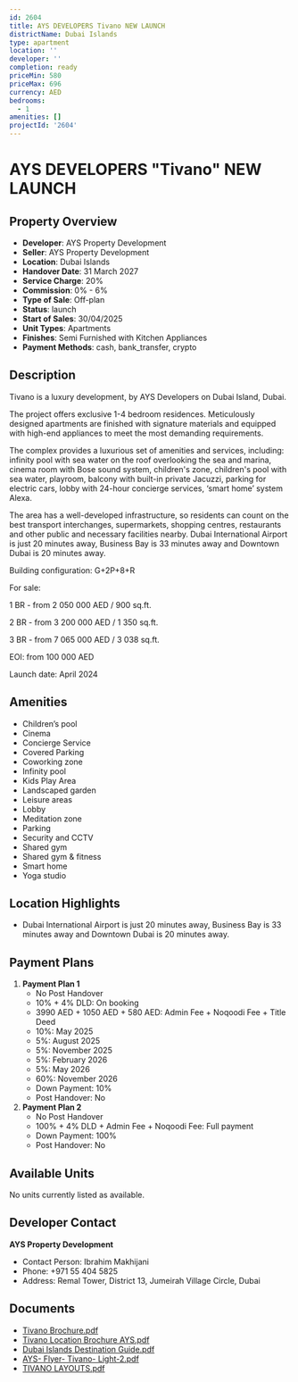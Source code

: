 ```yaml
---
id: 2604
title: AYS DEVELOPERS Tivano NEW LAUNCH
districtName: Dubai Islands
type: apartment
location: ''
developer: ''
completion: ready
priceMin: 580
priceMax: 696
currency: AED
bedrooms:
  - 1
amenities: []
projectId: '2604'
---
```


# AYS DEVELOPERS "Tivano" NEW LAUNCH

## Property Overview
- **Developer**: AYS Property Development
- **Seller**: AYS Property Development
- **Location**: Dubai Islands
- **Handover Date**: 31 March 2027
- **Service Charge**: 20%
- **Commission**: 0% - 6%
- **Type of Sale**: Off-plan
- **Status**: launch
- **Start of Sales**: 30/04/2025
- **Unit Types**: Apartments
- **Finishes**: Semi Furnished with Kitchen Appliances
- **Payment Methods**: cash, bank_transfer, crypto

## Description
Tivano is a luxury development, by AYS Developers on Dubai Island, Dubai. 

The project offers exclusive 1-4 bedroom residences. Meticulously designed apartments are finished with signature materials and equipped with high-end appliances to meet the most demanding requirements. 

The complex provides a luxurious set of amenities and services, including: infinity pool with sea water on the roof overlooking the sea and marina, cinema room with Bose sound system, children's zone, children's pool with sea water, playroom, balcony with built-in private Jacuzzi, parking for electric cars, lobby with 24-hour concierge services, ‘smart home’ system Alexa. 

The area has a well-developed infrastructure, so residents can count on the best transport interchanges, supermarkets, shopping centres, restaurants and other public and necessary facilities nearby. Dubai International Airport is just 20 minutes away, Business Bay is 33 minutes away and Downtown Dubai is 20 minutes away.

Building configuration: G+2P+8+R

For sale:

1 BR - from 2 050 000 AED / 900 sq.ft.

2 BR - from 3 200 000 AED / 1 350 sq.ft.

3 BR - from 7 065 000 AED / 3 038 sq.ft.

EOI: from 100 000 AED

Launch date: April 2024

## Amenities
- Children’s pool
- Cinema
- Concierge Service
- Covered Parking
- Coworking zone
- Infinity pool
- Kids Play Area
- Landscaped garden
- Leisure areas
- Lobby
- Meditation zone
- Parking
- Security and CCTV
- Shared gym
- Shared gym & fitness
- Smart home
- Yoga studio

## Location Highlights
- Dubai International Airport is just 20 minutes away, Business Bay is 33 minutes away and Downtown Dubai is 20 minutes away.

## Payment Plans
1. **Payment Plan 1**
   - No Post Handover
   - 10% + 4% DLD: On booking
   - 3990 AED + 1050 AED + 580 AED: Admin Fee + Noqoodi Fee + Title Deed
   - 10%: May 2025
   - 5%: August 2025
   - 5%: November 2025
   - 5%: February 2026
   - 5%: May 2026
   - 60%: November 2026
   - Down Payment: 10%
   - Post Handover: No
2. **Payment Plan 2**
   - No Post Handover
   - 100% + 4% DLD + Admin Fee + Noqoodi Fee: Full payment
   - Down Payment: 100%
   - Post Handover: No

## Available Units
No units currently listed as available.

## Developer Contact
**AYS Property Development**
- Contact Person: Ibrahim Makhijani
- Phone: +971 55 404 5825
- Address: Remal Tower, District 13, Jumeirah Village Circle, Dubai

## Documents
- [Tivano Brochure.pdf](https://cdn.geniemap.net/2024/09/09/OElC0WL54u3QYfpHyuPh2wxYmKWPXbJE2eyfMbhj.pdf)
- [Tivano Location Brochure AYS.pdf](https://cdn.geniemap.net/2024/09/09/fggccC0PUPdN7jyu1KcivBZSPqqAS28CK2qz04ly.pdf)
- [Dubai Islands Destination Guide.pdf](https://cdn.geniemap.net/2024/09/09/ucuH1w9ZXx5WWj9iZShkKsRrVEnX7SQSGmRvYsn9.pdf)
- [AYS- Flyer- Tivano- Light-2.pdf](https://cdn.geniemap.net/2024/09/09/1PaoefmebfR5291stE8ck1C2dWM9KqSN5Cp9WPkX.pdf)
- [TIVANO LAYOUTS.pdf](https://cdn.geniemap.net/2024/09/23/hiNkgsJDmkRAb8HBN11giDUNb2XSrE8uxsI5AokW.pdf)
